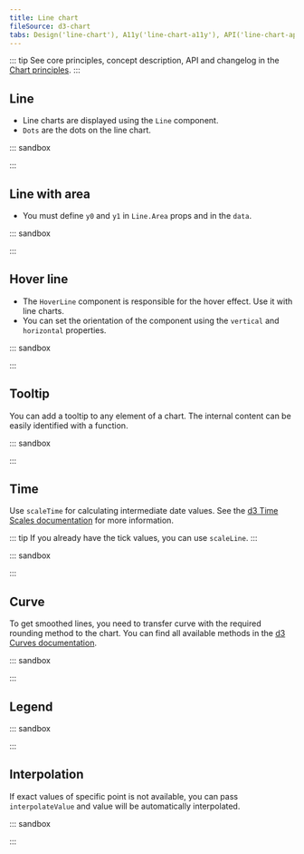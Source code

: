 ```yaml
---
title: Line chart
fileSource: d3-chart
tabs: Design('line-chart'), A11y('line-chart-a11y'), API('line-chart-api'), Examples('line-chart-d3-code'), Changelog('d3-chart-changelog')
---
```


::: tip
See core principles, concept description, API and changelog in the [Chart principles](/data-display/d3-chart/d3-chart).
:::

## Line

- Line charts are displayed using the `Line` component.
- `Dots` are the dots on the line chart.

::: sandbox

<script lang="tsx">
import React from 'react';
import { Plot, Line, XAxis, YAxis, minMax } from '@semcore/ui/d3-chart';
import { scaleLinear } from 'd3-scale';

const Demo = () => {
  const MARGIN = 40;
  const width = 500;
  const height = 300;

  const xScale = scaleLinear()
    .range([MARGIN, width - MARGIN])
    .domain(minMax(data, 'x'));

  const yScale = scaleLinear()
    .range([height - MARGIN, MARGIN])
    .domain([0, 10]);

  return (
    <Plot data={data} scale={[xScale, yScale]} width={width} height={height}>
      <YAxis>
        <YAxis.Ticks />
        <YAxis.Grid />
      </YAxis>
      <XAxis>
        <XAxis.Ticks />
      </XAxis>
      <Line x='x' y='y'>
        <Line.Dots display />
      </Line>
    </Plot>
  );
};

const data = Array(20)
  .fill({})
  .map((d, i) => ({
    x: i,
    y: Math.random() * 10,
  }));
</script>

:::

## Line with area

- You must define `y0` and `y1` in `Line.Area` props and in the `data`.

::: sandbox

<script lang="tsx">
import React from 'react';
import { Plot, Line, XAxis, YAxis, minMax } from '@semcore/ui/d3-chart';
import { scaleLinear } from 'd3-scale';

const Demo = () => {
  const MARGIN = 40;
  const width = 500;
  const height = 300;

  const xScale = scaleLinear()
    .range([MARGIN, width - MARGIN])
    .domain(minMax(data, 'x'));

  const yScale = scaleLinear()
    .range([height - MARGIN, MARGIN])
    .domain([0, 10]);

  return (
    <Plot data={data} scale={[xScale, yScale]} width={width} height={height}>
      <YAxis>
        <YAxis.Ticks />
        <YAxis.Grid />
      </YAxis>
      <XAxis>
        <XAxis.Ticks />
      </XAxis>
      <Line x='x' y='y'>
        <Line.Area y0='y0' y1='y1' />
      </Line>
    </Plot>
  );
};

const data = Array(20)
  .fill({})
  .map((d, i) => {
    const y = Math.random() * 10;

    return {
      x: i,
      y,
      y0: y + 2,
      y1: y - 2,
    };
  });
</script>

:::

## Hover line

- The `HoverLine` component is responsible for the hover effect. Use it with line charts.
- You can set the orientation of the component using the `vertical` and `horizontal` properties.

::: sandbox

<script lang="tsx">
import React from 'react';
import { Plot, XAxis, YAxis, HoverLine, minMax } from '@semcore/ui/d3-chart';
import { scaleLinear } from 'd3-scale';

const Demo = () => {
  const MARGIN = 40;
  const width = 500;
  const height = 300;

  const xScale = scaleLinear()
    .range([MARGIN, width - MARGIN])
    .domain(minMax(data, 'x'));

  const yScale = scaleLinear()
    .range([height - MARGIN, MARGIN])
    .domain(minMax(data, 'y'));

  return (
    <Plot data={data} scale={[xScale, yScale]} width={width} height={height}>
      <YAxis>
        <YAxis.Ticks />
      </YAxis>
      <XAxis>
        <XAxis.Ticks />
      </XAxis>
      <HoverLine x='x' y='y' />
    </Plot>
  );
};

const data = Array(20)
  .fill({})
  .map((d, i) => ({
    x: i,
    y: i,
  }));
</script>

:::

## Tooltip

You can add a tooltip to any element of a chart. The internal content can be easily identified with a function.

::: sandbox

<script lang="tsx">
import React from 'react';
import { Plot, Line, XAxis, YAxis, HoverLine, minMax } from '@semcore/ui/d3-chart';
import { scaleLinear } from 'd3-scale';
import { Flex } from '@semcore/ui/flex-box';
import { Text } from '@semcore/ui/typography';

const Demo = () => {
  const MARGIN = 40;
  const width = 500;
  const height = 300;

  const xScale = scaleLinear()
    .range([MARGIN, width - MARGIN])
    .domain(minMax(data, 'x'));

  const yScale = scaleLinear()
    .range([height - MARGIN, MARGIN])
    .domain([0, 10]);

  return (
    <Plot data={data} scale={[xScale, yScale]} width={width} height={height}>
      <YAxis>
        <YAxis.Ticks />
        <YAxis.Grid />
      </YAxis>
      <XAxis>
        <XAxis.Ticks />
      </XAxis>
      <Line x='x' y='y'>
        <Line.Dots />
      </Line>
      <HoverLine.Tooltip x='x' wMin={100}>
        {({ xIndex }) => {
          return {
            children: (
              <>
                <HoverLine.Tooltip.Title>{data[xIndex].x}</HoverLine.Tooltip.Title>
                <Flex justifyContent='space-between'>
                  <HoverLine.Tooltip.Dot mr={4}>Line</HoverLine.Tooltip.Dot>
                  <Text bold>{data[xIndex].y}</Text>
                </Flex>
              </>
            ),
          };
        }}
      </HoverLine.Tooltip>
    </Plot>
  );
};

const data = Array(20)
  .fill({})
  .map((d, i) => ({
    x: i,
    y: Math.random() * 10,
  }));
</script>

:::

## Time

Use `scaleTime` for calculating intermediate date values. See the [d3 Time Scales documentation](https://github.com/d3/d3-scale#time-scales) for more information.

::: tip
If you already have the tick values, you can use `scaleLine`.
:::

::: sandbox

<script lang="tsx">
import React from 'react';
import { Plot, Line, XAxis, YAxis, HoverLine, minMax } from '@semcore/ui/d3-chart';
import { Flex } from '@semcore/ui/flex-box';
import { Text } from '@semcore/ui/typography';
import { scaleLinear, scaleTime } from 'd3-scale';

function formatDate(value, options) {
  return new Intl.DateTimeFormat('en', options).format(value);
}

const Demo = () => {
  const MARGIN = 40;
  const width = 500;
  const height = 300;

  const xScale = scaleTime()
    .range([MARGIN, width - MARGIN])
    .domain(minMax(data, 'time'));

  const yScale = scaleLinear()
    .range([height - MARGIN, MARGIN])
    .domain([0, 10]);

  return (
    <Plot data={data} scale={[xScale, yScale]} width={width} height={height}>
      <YAxis>
        <YAxis.Ticks />
        <YAxis.Grid />
      </YAxis>
      <XAxis>
        <XAxis.Ticks>
          {({ value }) => ({
            children: formatDate(value, {
              month: 'short',
              day: 'numeric',
            }),
          })}
        </XAxis.Ticks>
      </XAxis>
      <Line x='time' y='line'>
        <Line.Dots display />
      </Line>
      <HoverLine.Tooltip x='time' wMin={100}>
        {({ xIndex }) => {
          return {
            children: (
              <>
                <HoverLine.Tooltip.Title>
                  {formatDate(data[xIndex].time, {
                    year: 'numeric',
                    month: 'long',
                    day: 'numeric',
                  })}
                </HoverLine.Tooltip.Title>
                <Flex justifyContent='space-between'>
                  <HoverLine.Tooltip.Dot mr={4}>Line</HoverLine.Tooltip.Dot>
                  <Text bold>{data[xIndex].line}</Text>
                </Flex>
              </>
            ),
          };
        }}
      </HoverLine.Tooltip>
    </Plot>
  );
};

const date = new Date();
const data = Array(10)
  .fill({})
  .map((d, i) => {
    return {
      time: new Date(date.setDate(date.getDate() + 5)),
      line: Math.random() * 10,
    };
  });
</script>

:::

## Curve

To get smoothed lines, you need to transfer curve with the required rounding method to the chart. You can find all available methods in the [d3 Curves documentation](https://github.com/d3/d3-shape#curves).

::: sandbox

<script lang="tsx">
import React from 'react';
import { Plot, Line, XAxis, YAxis, HoverLine, minMax } from '@semcore/ui/d3-chart';
import { scaleLinear } from 'd3-scale';
import { Flex } from '@semcore/ui/flex-box';
import { Text } from '@semcore/ui/typography';
import { curveCardinal } from 'd3-shape';

const Demo = () => {
  const MARGIN = 40;
  const width = 500;
  const height = 300;

  const xScale = scaleLinear()
    .range([MARGIN, width - MARGIN])
    .domain(minMax(data, 'x'));

  const yScale = scaleLinear()
    .range([height - MARGIN, MARGIN])
    .domain([0, 10]);

  return (
    <Plot data={data} scale={[xScale, yScale]} width={width} height={height}>
      <YAxis>
        <YAxis.Ticks />
        <YAxis.Grid />
      </YAxis>
      <XAxis>
        <XAxis.Ticks />
      </XAxis>
      <Line x='x' y='y' curve={curveCardinal}>
        <Line.Dots />
      </Line>
      <HoverLine.Tooltip x='x' wMin={100}>
        {({ xIndex }) => {
          return {
            children: (
              <>
                <HoverLine.Tooltip.Title>{data[xIndex].x}</HoverLine.Tooltip.Title>
                <Flex justifyContent='space-between'>
                  <HoverLine.Tooltip.Dot mr={4}>Line</HoverLine.Tooltip.Dot>
                  <Text bold>{data[xIndex].y}</Text>
                </Flex>
              </>
            ),
          };
        }}
      </HoverLine.Tooltip>
    </Plot>
  );
};

const data = Array(20)
  .fill({})
  .map((d, i) => ({
    x: i,
    y: Math.random() * 10,
  }));
</script>

:::

## Legend

::: sandbox

<script lang="tsx">
import React from 'react';
import Card from '@semcore/ui/card';
import { Line, minMax, Plot, XAxis, YAxis } from '@semcore/ui/d3-chart';
import { Flex } from '@semcore/ui/flex-box';
import { scaleLinear } from 'd3-scale';
import Checkbox from '@semcore/ui/checkbox';

const Demo = () => {
  const MARGIN = 30;
  const width = 500;
  const height = 300;

  const xScale = scaleLinear()
    .range([MARGIN, width - MARGIN])
    .domain(minMax(data, 'x'));

  const yScale = scaleLinear()
    .range([height - MARGIN, MARGIN])
    .domain([0, 10]);

  const linesList = Object.keys(data[0]).filter((name) => name !== 'x');
  const [displayLines, setDisplayLines] = React.useState(
    linesList.reduce((o, key) => ({ ...o, [key]: true }), {}),
  );
  const [opacityLines, setOpacityLines] = React.useState(
    linesList.reduce((o, key) => ({ ...o, [key]: false }), {}),
  );
  const displayedLinesList = React.useMemo(
    () =>
      Object.entries(displayLines)
        .filter(([, displayed]) => displayed)
        .map(([line]) => line),
    [displayLines],
  );

  const handleMouseEnter = (line) => () => {
    if (displayedLinesList.includes(line)) {
      const opacity = { ...opacityLines };

      Object.keys(opacity).forEach((key) => {
        if (key !== line) {
          opacity[key] = true;
        }
      });

      setOpacityLines({ ...opacity });
    }
  };

  const handleMouseLeave = () => {
    setOpacityLines(linesList.reduce((o, key) => ({ ...o, [key]: false }), {}));
  };

  return (
    <Card w={'550px'}>
      <Card.Header pt={4}>
        <Card.Title tag={'h4'} m={0} hint={'Chart about ...'} inline={true}>
          Chart legend
        </Card.Title>
      </Card.Header>
      <Card.Body tag={Flex} direction='column'>
        <Flex flexWrap w={width} mt={1}>
          {linesList.map((line, index) => {
            return (
              <Checkbox
                key={line}
                theme={`chart-palette-order-${index + 1}`}
                mr={4}
                mb={2}
                onMouseEnter={handleMouseEnter(line)}
                onMouseLeave={handleMouseLeave}
              >
                <Checkbox.Value
                  checked={displayLines[line]}
                  onChange={(checked) =>
                    setDisplayLines((prevDisplayedLines) => ({
                      ...prevDisplayedLines,
                      [line]: checked,
                    }))
                  }
                />
                <Checkbox.Text>{line}</Checkbox.Text>
              </Checkbox>
            );
          })}
        </Flex>
        <Plot data={data} scale={[xScale, yScale]} width={width} height={height}>
          <YAxis>
            <YAxis.Ticks ticks={yScale.ticks(4)} />
            <YAxis.Grid ticks={yScale.ticks(4)} />
          </YAxis>
          <XAxis>
            <XAxis.Ticks ticks={xScale.ticks(5)} />
          </XAxis>
          {displayedLinesList.map((line, index) => {
            return (
              <Line
                x='x'
                y={line}
                key={line}
                color={`chart-palette-order-${index + 1}`}
                transparent={opacityLines[line]}
              >
                <Line.Dots display />
              </Line>
            );
          })}
        </Plot>
      </Card.Body>
    </Card>
  );
};

const data = [...Array(5).keys()].map((d, i) => ({
  x: i,
  line1: Math.random() * 10,
  line2: Math.random() * 10,
  line3: Math.random() * 10,
}));
</script>

:::

## Interpolation

If exact values of specific point is not available, you can pass `interpolateValue` and value will be automatically interpolated.

::: sandbox

<script lang="tsx">
import React from 'react';
import { Plot, Line, XAxis, YAxis, minMax, interpolateValue } from '@semcore/ui/d3-chart';
import { scaleLinear } from 'd3-scale';

const Demo = () => {
  const MARGIN = 40;
  const width = 500;
  const height = 300;

  const xScale = scaleLinear()
    .range([MARGIN, width - MARGIN])
    .domain(minMax(data, 'x'));

  const yScale = scaleLinear()
    .range([height - MARGIN, MARGIN])
    .domain([0, 10]);

  return (
    <Plot data={data} scale={[xScale, yScale]} width={width} height={height}>
      <YAxis>
        <YAxis.Ticks />
        <YAxis.Grid />
      </YAxis>
      <XAxis>
        <XAxis.Ticks />
      </XAxis>
      <Line x='x' y='line1'>
        <Line.Dots display />
      </Line>
      <Line x='x' y='line2'>
        <Line.Dots display />
      </Line>
    </Plot>
  );
};

const data = [
  {
    x: 0,
    line1: 5,
    line2: 3,
  },
  {
    x: 1,
    line1: 8,
    line2: interpolateValue,
  },
  {
    x: 2,
    line1: 4,
    line2: 8,
  },
  {
    x: 3,
    line1: 5,
    line2: interpolateValue,
  },
  {
    x: 4,
    line1: 5,
    line2: interpolateValue,
  },
  {
    x: 5,
    line1: 3,
    line2: 1,
  },
];
</script>

:::
